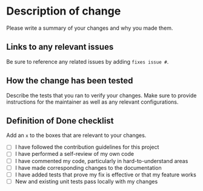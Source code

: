 # Description of change
Please write a summary of your changes and why you made them.

## Links to any relevant issues
Be sure to reference any related issues by adding `fixes issue #`.

## How the change has been tested
Describe the tests that you ran to verify your changes.
Make sure to provide instructions for the maintainer as well as any relevant configurations.

## Definition of Done checklist
Add an `x` to the boxes that are relevant to your changes.

- [ ] I have followed the contribution guidelines for this project
- [ ] I have performed a self-review of my own code
- [ ] I have commented my code, particularly in hard-to-understand areas
- [ ] I have made corresponding changes to the documentation
- [ ] I have added tests that prove my fix is effective or that my feature works
- [ ] New and existing unit tests pass locally with my changes
